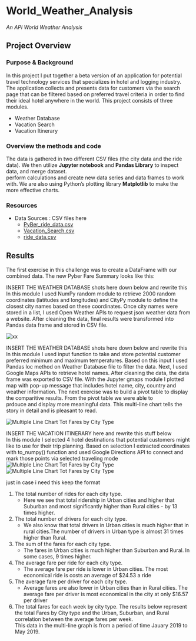 # World_Weather_Analysis
*An API World Weather Analysis*

## Project Overview 
### Purpose & Background

In this project I put together a beta version of an application for potential travel technology services that specializes in hotel and logging industry. The application collects and presents data for customers via the search page that can be filtered based on preferred travel criteria in order to find their ideal hotel anywhere in the world.
This project consists of three modules.
  -	Weather Database
  -	Vacation Search
  -	Vacation Itinerary
 
### Overview the methods and code
The data is gathered in two different CSV files (the city data and the ride data). We then utilize **Jupyter notebook** and **Pandas Library** to inspect data, and merge dataset.   
perform calculations and create new data series and data frames to work with.  We are also using Python’s plotting library **Matplotlib** to make the more effective charts. 

### Resources
- Data Sources :      CSV files here  
  - [PyBer_ride_data.csv](https://xx.csv)
  - [Vacation_Search.csv](https://github.com/mjrotter4445/World_Weather_Analysis/blob/main/Vacation_Search/WeatherPy_vacation.csv)
  - [ride_data.csv](https://xx.csv)

## Results 
The first exercise in this challenge was to create a DataFrame with our combined data.  The new Pyber Fare Summary looks like this: 

INSERT THE WEATHER DATABASE shots here  down below and rewrite this 
In this module I used NumPy random module to retrieve 2000 random coordinates (latitudes and longitudes) and CityPy module to define the closest city names based on these coordinates. Once city names were stored in a list, I used Open Weather APIs to request json weather data from a website. After cleaning the data, final results were transformed into Pandas data frame and stored in CSV file.

![xx](xx)
 
INSERT THE WEATHER DATABASE shots here  down below and rewrite this 
In this module I used input function to take and store potential customer preferred minimum and maximum temperatures. Based on this input I used Pandas loc method on Weather Database file to filter the data. Next, I used Google Maps APIs to retrieve hotel names. After cleaning the data, the data frame was exported to CSV file. With the Jupyter gmaps module I plotted map with pop-up message that includes hotel name, city, country and weather information.  The next exercise was to build a pivot table to display the comparitive results. From the pivot table we were able to  
prdouce and display more meaningful data.  This multi-line chart tells the story in detail and is pleasant to read. 
   
 ![Multiple Line Chart Tot Fares by City Type](https://xx.png)
 
 
INSERT THE VACATION ITINERARY  here and rewrite this stuff below  
In this module I selected 4 hotel destinations that potential customers might like to use for their trip planning. Based on selection I extracted coordinates with to_numpy() function and used Google Directions API to connect and mark those points via selected traveling mode
  ![Multiple Line Chart Tot Fares by City Type](https://xxy.png)
   ![Multiple Line Chart Tot Fares by City Type](https:/xx.png)
 
 
 
 
 
 just in case i need this  keep the format  
1. The total number of rides for each city type. 
   - Here we see that total ridership in Urban cities and higher that Suburban and most significantly higher than 
     Rural cities - by 13 times higher.  
2. The total number of drivers for each city type.
   - We also know that total drivers in Urban cities is much higher that in rural cities.The number of drivers
     in Urban type is almost 31 times higher than Rural.  
3. The sum of the fares for each city type.
   - The fares in Urban cities is much higher than Suburban and Rural. In some cases, 9 times higher.  
4. The average fare per ride for each city type.
   - The average fare per ride is lower in Urban cities. The most economical ride is costs an 
     average of $24.53 a ride
5. The average fare per driver for each city type.
   - Average fares are also lower in Urban cities than in Rural cities.  The average fare per driver 
     is most economical in the city at only $16.57 per driver
6. The total fares for each week by city type. The results below represent the 
   total Fares by City type and the Urban, Suburban, and Rural correlation between the average fares per week.    
   This data in the multi-line graph is from a period of time Jauary 2019 to May 2019.
